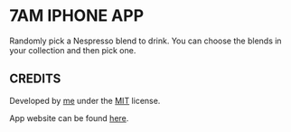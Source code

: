 7AM IPHONE APP
=================

Randomly pick a Nespresso blend to drink. You can choose the blends in your collection and then pick one.

CREDITS
-------

Developed by [me](http://www.fousa.be/) under the [MIT]() license.

App website can be found [here](http://fousa.github.com/7am).

